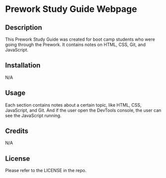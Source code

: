 # Prework Study Guide Webpage

## Description

This Prework Study Guide was created for boot camp students who were going through the Prework. It contains notes on HTML, CSS, Git, and JavaScript.

## Installation

N/A

## Usage

Each section contains notes about a certain topic, like HTML, CSS, JavaScript, and Git. 
And if the user open the DevTools console, the user can see the JavaScript running. 

## Credits

N/A

## License

Please refer to the LICENSE in the repo.

